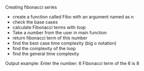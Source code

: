 Creating fibonacci series
- create a function called Fibo with an argument named as n
- check the base cases
- calculate Fibonacci terms with loop
- Take a number from the user in main function 
- return fibonacci term of this number 
- find the best case time complexity (big o notation)
- find the complexity of the loop 
- find the general time complexity

Output example: Enter the number: 6
Fibonacci term of the 6 is 8